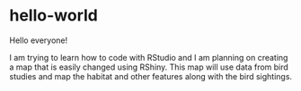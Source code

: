 # hello-world

Hello everyone!

I am trying to learn how to code with RStudio and I am planning on creating a map that is easily changed using RShiny. 
This map will use data from bird studies and map the habitat and other features along with the bird sightings. 

